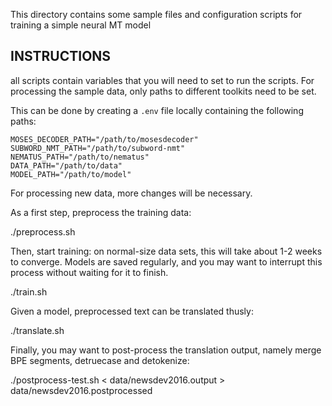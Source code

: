This directory contains some sample files and configuration scripts for training a simple neural MT model


INSTRUCTIONS
------------

all scripts contain variables that you will need to set to run the scripts.
For processing the sample data, only paths to different toolkits need to be set.

This can be done by creating a ```.env``` file locally containing the following paths:

```
MOSES_DECODER_PATH="/path/to/mosesdecoder"
SUBWORD_NMT_PATH="/path/to/subword-nmt"
NEMATUS_PATH="/path/to/nematus"
DATA_PATH="/path/to/data"
MODEL_PATH="/path/to/model"
```

For processing new data, more changes will be necessary.

As a first step, preprocess the training data:

  ./preprocess.sh

Then, start training: on normal-size data sets, this will take about 1-2 weeks to converge.
Models are saved regularly, and you may want to interrupt this process without waiting for it to finish.

  ./train.sh

Given a model, preprocessed text can be translated thusly:

  ./translate.sh

Finally, you may want to post-process the translation output, namely merge BPE segments,
detruecase and detokenize:

  ./postprocess-test.sh < data/newsdev2016.output > data/newsdev2016.postprocessed